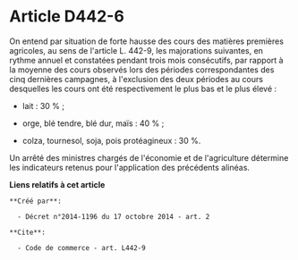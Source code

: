 # Article D442-6

On entend par situation de forte hausse des cours des matières premières agricoles, au sens de l'article L. 442-9, les
majorations suivantes, en rythme annuel et constatées pendant trois mois consécutifs, par rapport à la moyenne des cours
observés lors des périodes correspondantes des cinq dernières campagnes, à l'exclusion des deux périodes au cours desquelles
les cours ont été respectivement le plus bas et le plus élevé :

- lait : 30 % ;

- orge, blé tendre, blé dur, maïs : 40 % ;

- colza, tournesol, soja, pois protéagineux : 30 %. 

Un arrêté des ministres chargés de l'économie et de l'agriculture détermine les indicateurs retenus pour l'application des
précédents alinéas.

**Liens relatifs à cet article**

	**Créé par**:

	  - Décret n°2014-1196 du 17 octobre 2014 - art. 2

	**Cite**:

	  - Code de commerce - art. L442-9
